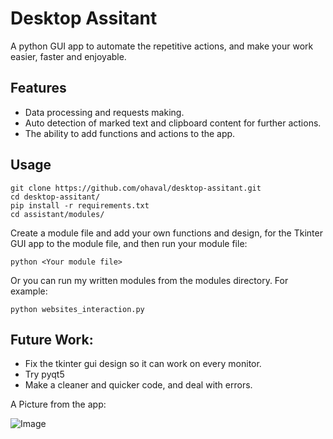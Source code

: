 # Desktop Assitant

A python GUI app to automate the repetitive actions, and make your work easier, faster
and enjoyable.

## Features

- Data processing and requests making.  
- Auto detection of marked text and clipboard content for further actions.
- The ability to add functions and actions to the app.

## Usage

```
git clone https://github.com/ohaval/desktop-assitant.git
cd desktop-assitant/
pip install -r requirements.txt
cd assistant/modules/
```

Create a module file and add your own functions and design, for the Tkinter GUI app to the module file, 
and then run your module file:

```
python <Your module file>
```
Or you can run my written modules from the modules directory. For example:
```
python websites_interaction.py
```

## Future Work:
- Fix the tkinter gui design so it can work on every monitor.
- Try pyqt5
- Make a cleaner and quicker code, and deal with errors.

A Picture from the app:

![Image](../blob/master/pic_from_the_app.jpg?raw=true)

